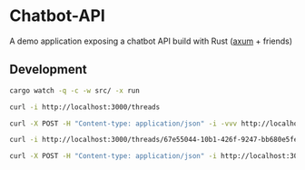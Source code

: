 # Chatbot-API

A demo application exposing a chatbot API build with Rust ([axum](https://github.com/tokio-rs/axum) + friends)

## Development

```bash
cargo watch -q -c -w src/ -x run
```

```bash
curl -i http://localhost:3000/threads
```

```bash
curl -X POST -H "Content-type: application/json" -i -vvv http://localhost:3000/threads -d ''
```

```bash
curl -i http://localhost:3000/threads/67e55044-10b1-426f-9247-bb680e5fe0c8/messages
```

```bash
curl -X POST -H "Content-type: application/json" -i http://localhost:3000/threads/67e55044-10b1-426f-9247-bb680e5fe0c8/messages -d '{"content": "awesome"}'
```